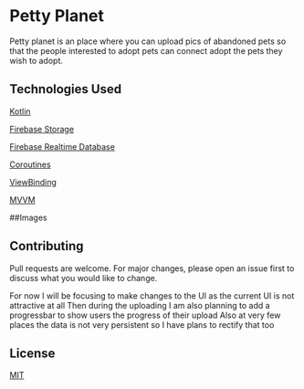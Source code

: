 # Petty Planet

Petty planet is an place where you can upload pics of abandoned pets so that the people interested to adopt pets can connect adopt the pets they wish to adopt.


## Technologies Used
[Kotlin](https://choosealicense.com/licenses/mit/)

[Firebase Storage](https://firebase.google.com/products/storage)

[Firebase Realtime Database](https://firebase.google.com/docs/database)

[Coroutines](https://developer.android.com/kotlin/coroutines)

[ViewBinding](https://developer.android.com/topic/libraries/view-binding)

[MVVM](https://developer.android.com/jetpack/guide)


##Images


## Contributing
Pull requests are welcome. For major changes, please open an issue first to discuss what you would like to change.

For now I will be focusing to make changes to the UI as the current UI is not attractive at all
Then during the uploading I am also planning to add a progressbar to show users the progress of their upload
Also at very few places the data is not very persistent so I have plans to rectify that too

## License
[MIT](https://choosealicense.com/licenses/mit/)
